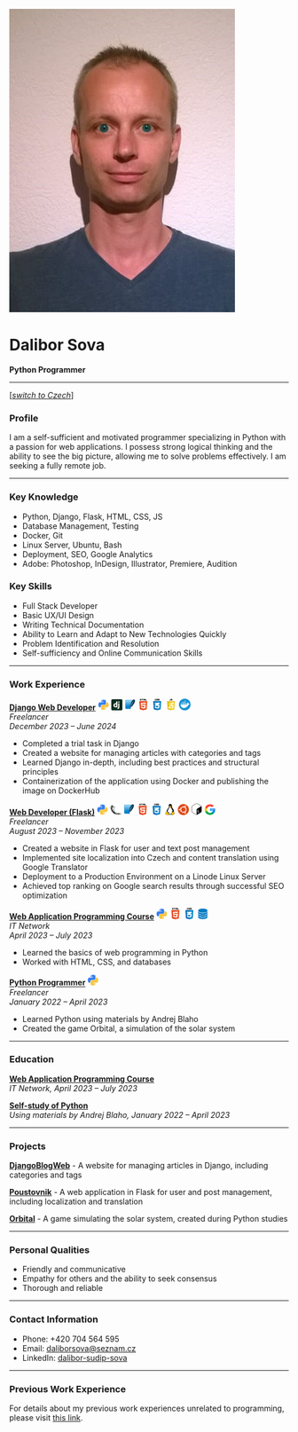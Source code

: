 ![Dalibor Sova](cv_photo.jpg)

# Dalibor Sova
**Python Programmer**

---
[[*switch to Czech*]](../README.md)

### Profile
I am a self-sufficient and motivated programmer specializing in Python with a passion for web applications. I possess strong logical thinking and the ability to see the big picture, allowing me to solve problems effectively. I am seeking a fully remote job.

---

### Key Knowledge
- Python, Django, Flask, HTML, CSS, JS
- Database Management, Testing
- Docker, Git
- Linux Server, Ubuntu, Bash
- Deployment, SEO, Google Analytics
- Adobe: Photoshop, InDesign, Illustrator, Premiere, Audition


### Key Skills
- Full Stack Developer
- Basic UX/UI Design
- Writing Technical Documentation
- Ability to Learn and Adapt to New Technologies Quickly
- Problem Identification and Resolution
- Self-sufficiency and Online Communication Skills

---

### Work Experience

[**Django Web Developer**](https://github.com/Sudip2708/DjangoBlogWeb)  <img src="icons/python.jpg" alt="Python Icon" width="20"> <img src="icons/django.png" alt="Django Icon" width="20"> <img src="icons/sqlite.jpg" alt="SQlite Icon" width="20"> <img src="icons/html.jpg" alt="HTML Icon" width="21"> <img src="icons/css.jpg" alt="CSS Icon" width="21"> <img src="icons/js.jpg" alt="JS Icon" width="21"> <img src="icons/docker.png" alt="Docker Icon" width="21">  
*Freelancer*  
*December 2023 – June 2024*  
- Completed a trial task in Django
- Created a website for managing articles with categories and tags
- Learned Django in-depth, including best practices and structural principles  
- Containerization of the application using Docker and publishing the image on DockerHub

[**Web Developer (Flask)**](https://github.com/Sudip2708/poustovnik-english)  <img src="icons/python.jpg" alt="Python Icon" width="20"> <img src="icons/flask.png" alt="Flask Icon" width="20"> <img src="icons/sqlite.jpg" alt="SQlite Icon" width="20"> <img src="icons/html.jpg" alt="HTML Icon" width="21"> <img src="icons/css.jpg" alt="CSS Icon" width="21"> <img src="icons/linux.png" alt="Linux Icon" width="20"> <img src="icons/ubuntu.jpg" alt="Ubuntu Icon" width="20"> <img src="icons/bash.png" alt="Bash Icon" width="20"> <img src="icons/g-seo.png" alt="GoogleSEO Icon" width="20">    
*Freelancer*  
*August 2023 – November 2023*  
- Created a website in Flask for user and text post management
- Implemented site localization into Czech and content translation using Google Translator  
- Deployment to a Production Environment on a Linode Linux Server  
- Achieved top ranking on Google search results through successful SEO optimization  

[**Web Application Programming Course**](data/Osveceni_IT_Network_small.jpg)  <img src="icons/python.jpg" alt="Python Icon" width="20"> <img src="icons/html.jpg" alt="HTML Icon" width="21"> <img src="icons/css.jpg" alt="CSS Icon" width="21"> <img src="icons/database.png" alt="Database Icon" width="20">  
*IT Network*  
*April 2023 – July 2023*  
- Learned the basics of web programming in Python
- Worked with HTML, CSS, and databases  

[**Python Programmer**](https://github.com/Sudip2708/Python-Exercises)  <img src="icons/python.jpg" alt="Python Icon" width="20">  
*Freelancer*  
*January 2022 – April 2023*  
- Learned Python using materials by Andrej Blaho
- Created the game Orbital, a simulation of the solar system  

---

### Education

[**Web Application Programming Course**](data/Osveceni_IT_Network_small.jpg)  
*IT Network, April 2023 – July 2023*

[**Self-study of Python**](https://github.com/Sudip2708/Python-Exercises)  
*Using materials by Andrej Blaho, January 2022 – April 2023*

---

### Projects

[**DjangoBlogWeb**](https://github.com/Sudip2708/DjangoBlogWeb) - A website for managing articles in Django, including categories and tags  

[**Poustovnik**](https://github.com/Sudip2708/poustovnik-english) - A web application in Flask for user and post management, including localization and translation  

[**Orbital**](https://github.com/Sudip2708/Orbital-0.7) - A game simulating the solar system, created during Python studies  

---

### Personal Qualities
- Friendly and communicative
- Empathy for others and the ability to seek consensus
- Thorough and reliable

---

### Contact Information
- Phone: +420 704 564 595
- Email: daliborsova@seznam.cz
- LinkedIn: [dalibor-sudip-sova](https://www.linkedin.com/in/dalibor-sudip-sova)

---

### Previous Work Experience
For details about my previous work experiences unrelated to programming, please visit [this link](previous_experiences.md).
